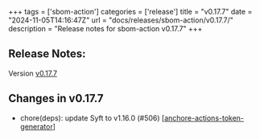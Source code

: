 +++
tags = ['sbom-action']
categories = ['release']
title = "v0.17.7"
date = "2024-11-05T14:16:47Z"
url = "docs/releases/sbom-action/v0.17.7/"
description = "Release notes for sbom-action v0.17.7"
+++

## Release Notes:
Version [v0.17.7](https://github.com/anchore/sbom-action/releases/tag/v0.17.7)

## Changes in v0.17.7

- chore(deps): update Syft to v1.16.0 (#506) [[anchore-actions-token-generator](https://github.com/anchore-actions-token-generator)]
